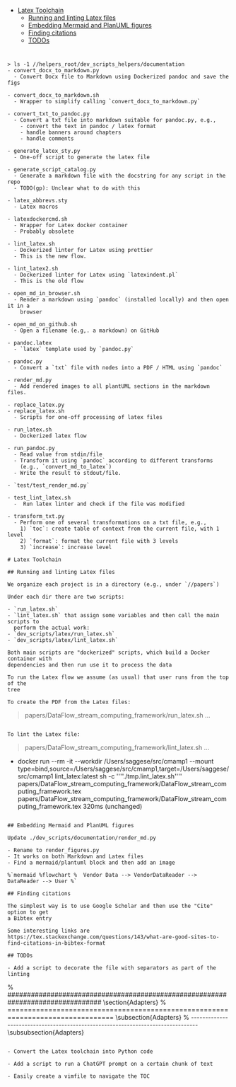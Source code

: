 

<!-- toc -->

- [Latex Toolchain](#latex-toolchain)
  * [Running and linting Latex files](#running-and-linting-latex-files)
  * [Embedding Mermaid and PlanUML figures](#embedding-mermaid-and-planuml-figures)
  * [Finding citations](#finding-citations)
  * [TODOs](#todos)

<!-- tocstop -->

#
```
> ls -1 //helpers_root/dev_scripts_helpers/documentation
- convert_docx_to_markdown.py
  - Convert Docx file to Markdown using Dockerized pandoc and save the figs

- convert_docx_to_markdown.sh
  - Wrapper to simplify calling `convert_docx_to_markdown.py`

- convert_txt_to_pandoc.py
  - Convert a txt file into markdown suitable for pandoc.py, e.g.,
    - convert the text in pandoc / latex format
    - handle banners around chapters
    - handle comments

- generate_latex_sty.py
  - One-off script to generate the latex file

- generate_script_catalog.py
  - Generate a markdown file with the docstring for any script in the repo
  - TODO(gp): Unclear what to do with this

- latex_abbrevs.sty
  - Latex macros

- latexdockercmd.sh
  - Wrapper for Latex docker container
  - Probably obsolete

- lint_latex.sh
  - Dockerized linter for Latex using prettier
  - This is the new flow.

- lint_latex2.sh
  - Dockerized linter for Latex using `latexindent.pl`
  - This is the old flow

- open_md_in_browser.sh
  - Render a markdown using `pandoc` (installed locally) and then open it in a
    browser

- open_md_on_github.sh
  - Open a filename (e.g,. a markdown) on GitHub

- pandoc.latex
  - `latex` template used by `pandoc.py`

- pandoc.py
  - Convert a `txt` file with nodes into a PDF / HTML using `pandoc`

- render_md.py
  - Add rendered images to all plantUML sections in the markdown files.

- replace_latex.py
- replace_latex.sh
  - Scripts for one-off processing of latex files

- run_latex.sh
  - Dockerized latex flow

- run_pandoc.py
  - Read value from stdin/file
  - Transform it using `pandoc` according to different transforms
    (e.g., `convert_md_to_latex`)
  - Write the result to stdout/file.

- `test/test_render_md.py`

- test_lint_latex.sh
  -  Run latex linter and check if the file was modified

- transform_txt.py
  - Perform one of several transformations on a txt file, e.g.,
    1) `toc`: create table of context from the current file, with 1 level
    2) `format`: format the current file with 3 levels
    3) `increase`: increase level

# Latex Toolchain

## Running and linting Latex files

We organize each project is in a directory (e.g., under `//papers`)

Under each dir there are two scripts:

- `run_latex.sh`
- `lint_latex.sh` that assign some variables and then call the main scripts to
  perform the actual work:
- `dev_scripts/latex/run_latex.sh`
- `dev_scripts/latex/lint_latex.sh`

Both main scripts are "dockerized" scripts, which build a Docker container with
dependencies and then run use it to process the data

To run the Latex flow we assume (as usual) that user runs from the top of the
tree

To create the PDF from the Latex files:
```
> papers/DataFlow_stream_computing_framework/run_latex.sh
...
```

To lint the Latex file:
```
> papers/DataFlow_stream_computing_framework/lint_latex.sh
...
+ docker run --rm -it --workdir /Users/saggese/src/cmamp1 --mount type=bind,source=/Users/saggese/src/cmamp1,target=/Users/saggese/src/cmamp1 lint_latex:latest sh -c ''\''./tmp.lint_latex.sh'\''' papers/DataFlow_stream_computing_framework/DataFlow_stream_computing_framework.tex
papers/DataFlow_stream_computing_framework/DataFlow_stream_computing_framework.tex 320ms (unchanged)
```

## Embedding Mermaid and PlanUML figures

Update ./dev_scripts/documentation/render_md.py

- Rename to render_figures.py
- It works on both Markdown and Latex files
- Find a mermaid/plantuml block and then add an image

%`mermaid %flowchart %  Vendor Data --> VendorDataReader --> DataReader --> User %`

## Finding citations

The simplest way is to use Google Scholar and then use the "Cite" option to get
a Bibtex entry

Some interesting links are
https://tex.stackexchange.com/questions/143/what-are-good-sites-to-find-citations-in-bibtex-format

## TODOs

- Add a script to decorate the file with separators as part of the linting
  ```
  % ################################################################################
  \section{Adapters}
  % ================================================================================
  \subsection{Adapters}
  % --------------------------------------------------------------------------------
  \subsubsection{Adapters}
  ```

- Convert the Latex toolchain into Python code

- Add a script to run a ChatGPT prompt on a certain chunk of text

- Easily create a vimfile to navigate the TOC
